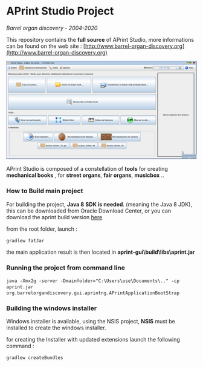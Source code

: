 # APrint Studio Project

*Barrel organ discovery - 2004-2020*



This repository contains the **full source** of APrint Studio, more informations can be found on the web site : [http://www.barrel-organ-discovery.org](http://www.barrel-organ-discovery.org)  



![](doc/main_screenshot.png)



APrint Studio is composed of a constellation of **tools** for creating **mechanical books** , for **street organs**, **fair organs**, **musicbox** .. 



### How to Build main project

For building the project, **Java 8** **SDK is needed**. (meaning the Java 8 JDK), this can be downloaded from Oracle Download Center, or you can download the aprint build version [here](http://www.barrel-organ-discovery.org/builds/jdk1.8.0_25_x64.zip)



from the root folder, launch :

```
gradlew fatJar
```

the main application result is then located in **aprint-gui\build\libs\aprint.jar**



### Running the project from command line

```
java -Xmx2g -server -Dmainfolder="C:\Users\use\Documents\.." -cp aprint.jar org.barrelorgandiscovery.gui.aprintng.APrintApplicationBootStrap
```





### Building the windows installer

Windows installer is available, using the NSIS project, **NSIS** must be installed to create the windows installer.

for creating the Installer with updated extensions launch the following command :

```
gradlew createBundles
```





